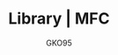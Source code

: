 ---
name: MFC
layout: docs
author: GKO95
category: Library
title: "Library | MFC"
logo: "/assets/images/logo/logo-mfc.png"
summary: "."
order: 0x00
---